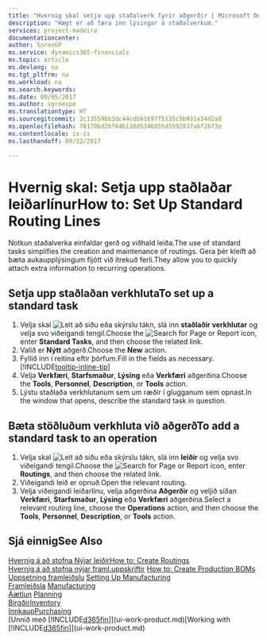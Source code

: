 ```yaml
---
title: "Hvernig skal setja upp staðalverk fyrir aðgerðir | Microsoft Docs"
description: "Hægt er að færa inn lýsingar á staðalverkum."
services: project-madeira
documentationcenter: 
author: SorenGP
ms.service: dynamics365-financials
ms.topic: article
ms.devlang: na
ms.tgt_pltfrm: na
ms.workload: na
ms.search.keywords: 
ms.date: 09/05/2017
ms.author: sgroespe
ms.translationtype: HT
ms.sourcegitcommit: 2c13559bb3dc44cdb61697f5135c5b931e34d2a8
ms.openlocfilehash: 78170bd2bf64b110d5346855d5592837abf2b73e
ms.contentlocale: is-is
ms.lasthandoff: 09/22/2017

---
```

# <a name="how-to-set-up-standard-routing-lines"></a><span data-ttu-id="a929e-103">Hvernig skal: Setja upp staðlaðar leiðarlínur</span><span class="sxs-lookup"><span data-stu-id="a929e-103">How to: Set Up Standard Routing Lines</span></span>
<span data-ttu-id="a929e-104">Notkun staðalverka einfaldar gerð og viðhald leiða.</span><span class="sxs-lookup"><span data-stu-id="a929e-104">The use of standard tasks simplifies the creation and maintenance of routings.</span></span> <span data-ttu-id="a929e-105">Gera þér kleift að bæta aukaupplýsingum fljótt við ítrekuð ferli.</span><span class="sxs-lookup"><span data-stu-id="a929e-105">They allow you to quickly attach extra information to recurring operations.</span></span>

## <a name="to-set-up-a-standard-task"></a><span data-ttu-id="a929e-106">Setja upp staðlaðan verkhluta</span><span class="sxs-lookup"><span data-stu-id="a929e-106">To set up a standard task</span></span>
1. <span data-ttu-id="a929e-107">Velja skal ![Leit að síðu eða skýrslu](media/ui-search/search_small.png "Leit að síðu eða skýrslu táknið") tákn, slá inn **staðlaðir verkhlutar** og velja svo viðeigandi tengil.</span><span class="sxs-lookup"><span data-stu-id="a929e-107">Choose the ![Search for Page or Report](media/ui-search/search_small.png "Search for Page or Report icon") icon, enter **Standard Tasks**, and then choose the related link.</span></span>
2. <span data-ttu-id="a929e-108">Valið er **Nýtt** aðgerð.</span><span class="sxs-lookup"><span data-stu-id="a929e-108">Choose the **New** action.</span></span>
3. <span data-ttu-id="a929e-109">Fyllið inn í reitina eftir þörfum.</span><span class="sxs-lookup"><span data-stu-id="a929e-109">Fill in the fields as necessary.</span></span> [!INCLUDE[tooltip-inline-tip](includes/tooltip-inline-tip_md.md)]
4. <span data-ttu-id="a929e-110">Velja **Verkfæri**, **Starfsmaður**, **Lýsing** eða **Verkfæri** aðgerðina.</span><span class="sxs-lookup"><span data-stu-id="a929e-110">Choose the **Tools**, **Personnel**, **Description**, or **Tools** action.</span></span>
5. <span data-ttu-id="a929e-111">Lýstu staðlaða verkhlutanum sem um ræðir í glugganum sem opnast.</span><span class="sxs-lookup"><span data-stu-id="a929e-111">In the window that opens, describe the standard task in question.</span></span>

## <a name="to-add-a-standard-task-to-an-operation"></a><span data-ttu-id="a929e-112">Bæta stöðluðum verkhluta við aðgerð</span><span class="sxs-lookup"><span data-stu-id="a929e-112">To add a standard task to an operation</span></span>
1. <span data-ttu-id="a929e-113">Velja skal ![Leit að síðu eða skýrslu](media/ui-search/search_small.png "Leit að síðu eða skýrslu táknið") tákn, slá inn **leiðir** og velja svo viðeigandi tengil.</span><span class="sxs-lookup"><span data-stu-id="a929e-113">Choose the ![Search for Page or Report](media/ui-search/search_small.png "Search for Page or Report icon") icon, enter **Routings**, and then choose the related link.</span></span>
2. <span data-ttu-id="a929e-114">Viðeigandi leið er opnuð.</span><span class="sxs-lookup"><span data-stu-id="a929e-114">Open the relevant routing.</span></span>
3. <span data-ttu-id="a929e-115">Velja viðeigandi leiðarlínu, velja aðgerðina **Aðgerðir** og veljið síðan **Verkfæri**, **Starfsmaður**, **Lýsing** eða **Verkfæri** aðgerðina.</span><span class="sxs-lookup"><span data-stu-id="a929e-115">Select a relevant routing line, choose the **Operations** action, and then choose the **Tools**, **Personnel**, **Description**, or **Tools** action.</span></span>

## <a name="see-also"></a><span data-ttu-id="a929e-116">Sjá einnig</span><span class="sxs-lookup"><span data-stu-id="a929e-116">See Also</span></span>  
[<span data-ttu-id="a929e-117">Hvernig á að stofna Nýjar leiðir</span><span class="sxs-lookup"><span data-stu-id="a929e-117">How to: Create Routings</span></span>](production-how-to-create-routings.md)  
<span data-ttu-id="a929e-118">[Hvernig á að stofna nýjar framl.uppskriftir](production-how-to-create-production-boms.md)   </span><span class="sxs-lookup"><span data-stu-id="a929e-118">[How to: Create Production BOMs](production-how-to-create-production-boms.md)   </span></span>  
<span data-ttu-id="a929e-119">[Uppsetning framleiðslu](production-configure-production-processes.md) </span><span class="sxs-lookup"><span data-stu-id="a929e-119">[Setting Up Manufacturing](production-configure-production-processes.md) </span></span>  
<span data-ttu-id="a929e-120">[Framleiðsla](production-manage-manufacturing.md)  </span><span class="sxs-lookup"><span data-stu-id="a929e-120">[Manufacturing](production-manage-manufacturing.md)  </span></span>  
<span data-ttu-id="a929e-121">[Áætlun](production-planning.md) </span><span class="sxs-lookup"><span data-stu-id="a929e-121">[Planning](production-planning.md) </span></span>  
[<span data-ttu-id="a929e-122">Birgðir</span><span class="sxs-lookup"><span data-stu-id="a929e-122">Inventory</span></span>](inventory-manage-inventory.md)  
[<span data-ttu-id="a929e-123">Innkaup</span><span class="sxs-lookup"><span data-stu-id="a929e-123">Purchasing</span></span>](purchasing-manage-purchasing.md)  
<span data-ttu-id="a929e-124">[Unnið með [!INCLUDE[d365fin](includes/d365fin_md.md)]](ui-work-product.md)</span><span class="sxs-lookup"><span data-stu-id="a929e-124">[Working with [!INCLUDE[d365fin](includes/d365fin_md.md)]](ui-work-product.md)</span></span>  


